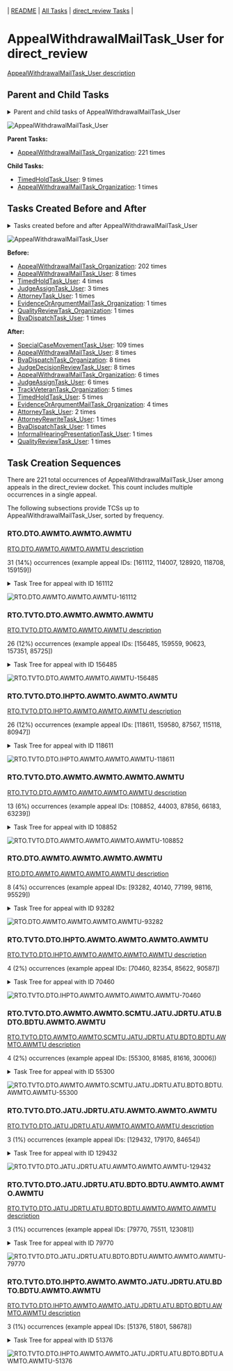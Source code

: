 <!-- DO NOT EDIT THIS FILE.  This file is autogenerated. -->
| [README](../README.md) | [All Tasks](../alltasks.md) | [direct_review Tasks](tasklist.md) |

# AppealWithdrawalMailTask_User for direct_review

[AppealWithdrawalMailTask_User description](../descr/AppealWithdrawalMailTask_User.md)

## Parent and Child Tasks

<details><summary markdown='span'>Parent and child tasks of AppealWithdrawalMailTask_User
</summary>

```
digraph G {
rankdir=LR;
node [shape=box]
"AppealWithdrawalMailTask_User" -> "TimedHoldTask_User" [label=9]
"AppealWithdrawalMailTask_User" -> "AppealWithdrawalMailTask_Organization" [label=1]
"AppealWithdrawalMailTask_Organization" -> "AppealWithdrawalMailTask_User" [label=221]
}
```
</details>

![AppealWithdrawalMailTask_User](dot/AppealWithdrawalMailTask_User-parentchild.dot.png)

**Parent Tasks:**

   * [AppealWithdrawalMailTask_Organization](AppealWithdrawalMailTask_Organization.md): 221 times

**Child Tasks:**

   * [TimedHoldTask_User](TimedHoldTask_User.md): 9 times
   * [AppealWithdrawalMailTask_Organization](AppealWithdrawalMailTask_Organization.md): 1 times

## Tasks Created Before and After

<details><summary markdown='span'>Tasks created before and after AppealWithdrawalMailTask_User</summary>

```
digraph G {
rankdir=LR;

"AppealWithdrawalMailTask_User" -> "SpecialCaseMovementTask_User" [label=109]
"AppealWithdrawalMailTask_User" -> "JudgeDecisionReviewTask_User" [label=8]
"AppealWithdrawalMailTask_User" -> "BvaDispatchTask_Organization" [label=8]
"AppealWithdrawalMailTask_User" -> "AppealWithdrawalMailTask_User" [label=8]
"AppealWithdrawalMailTask_User" -> "JudgeAssignTask_User" [label=6]
"AppealWithdrawalMailTask_User" -> "AppealWithdrawalMailTask_Organization" [label=6]
"AppealWithdrawalMailTask_User" -> "TrackVeteranTask_Organization" [label=5]
"AppealWithdrawalMailTask_User" -> "TimedHoldTask_User" [label=5]
"AppealWithdrawalMailTask_User" -> "EvidenceOrArgumentMailTask_Organization" [label=4]
"AppealWithdrawalMailTask_User" -> "AttorneyTask_User" [label=2]
"AppealWithdrawalMailTask_User" -> "QualityReviewTask_User" [label=1]
"AppealWithdrawalMailTask_User" -> "InformalHearingPresentationTask_User" [label=1]
"AppealWithdrawalMailTask_User" -> "BvaDispatchTask_User" [label=1]
"AppealWithdrawalMailTask_User" -> "AttorneyRewriteTask_User" [label=1]
"AppealWithdrawalMailTask_Organization" -> "AppealWithdrawalMailTask_User" [label=202]
"AppealWithdrawalMailTask_User" -> "AppealWithdrawalMailTask_User" [label=8]
"TimedHoldTask_User" -> "AppealWithdrawalMailTask_User" [label=4]
"JudgeAssignTask_User" -> "AppealWithdrawalMailTask_User" [label=3]
"QualityReviewTask_Organization" -> "AppealWithdrawalMailTask_User" [label=1]
"EvidenceOrArgumentMailTask_Organization" -> "AppealWithdrawalMailTask_User" [label=1]
"BvaDispatchTask_User" -> "AppealWithdrawalMailTask_User" [label=1]
"AttorneyTask_User" -> "AppealWithdrawalMailTask_User" [label=1]
}
```
</details>

![AppealWithdrawalMailTask_User](dot/AppealWithdrawalMailTask_User.dot.png)

**Before:**

   * [AppealWithdrawalMailTask_Organization](AppealWithdrawalMailTask_Organization.md): 202 times
   * [AppealWithdrawalMailTask_User](AppealWithdrawalMailTask_User.md): 8 times
   * [TimedHoldTask_User](TimedHoldTask_User.md): 4 times
   * [JudgeAssignTask_User](JudgeAssignTask_User.md): 3 times
   * [AttorneyTask_User](AttorneyTask_User.md): 1 times
   * [EvidenceOrArgumentMailTask_Organization](EvidenceOrArgumentMailTask_Organization.md): 1 times
   * [QualityReviewTask_Organization](QualityReviewTask_Organization.md): 1 times
   * [BvaDispatchTask_User](BvaDispatchTask_User.md): 1 times

**After:**

   * [SpecialCaseMovementTask_User](SpecialCaseMovementTask_User.md): 109 times
   * [AppealWithdrawalMailTask_User](AppealWithdrawalMailTask_User.md): 8 times
   * [BvaDispatchTask_Organization](BvaDispatchTask_Organization.md): 8 times
   * [JudgeDecisionReviewTask_User](JudgeDecisionReviewTask_User.md): 8 times
   * [AppealWithdrawalMailTask_Organization](AppealWithdrawalMailTask_Organization.md): 6 times
   * [JudgeAssignTask_User](JudgeAssignTask_User.md): 6 times
   * [TrackVeteranTask_Organization](TrackVeteranTask_Organization.md): 5 times
   * [TimedHoldTask_User](TimedHoldTask_User.md): 5 times
   * [EvidenceOrArgumentMailTask_Organization](EvidenceOrArgumentMailTask_Organization.md): 4 times
   * [AttorneyTask_User](AttorneyTask_User.md): 2 times
   * [AttorneyRewriteTask_User](AttorneyRewriteTask_User.md): 1 times
   * [BvaDispatchTask_User](BvaDispatchTask_User.md): 1 times
   * [InformalHearingPresentationTask_User](InformalHearingPresentationTask_User.md): 1 times
   * [QualityReviewTask_User](QualityReviewTask_User.md): 1 times

## Task Creation Sequences

There are 221 total occurrences of AppealWithdrawalMailTask_User among appeals in the direct_review docket.  This count includes multiple occurrences in a single appeal.

The following subsections provide TCSs up to AppealWithdrawalMailTask_User, sorted by frequency.

### RTO.DTO.AWMTO.AWMTO.AWMTU

[RTO.DTO.AWMTO.AWMTO.AWMTU description](../descr/RTO.DTO.AWMTO.AWMTO.AWMTU.md)

31 (14%) occurrences (example appeal IDs: [161112, 114007, 128920, 118708, 159159])

<details><summary markdown='span'>Task Tree for appeal with ID 161112</summary>

```
@startuml
skinparam {
  ObjectBorderColor #555
  ObjectBorderThickness 0
  ObjectFontStyle bold
  ObjectFontSize 14
  ObjectAttributeFontColor #333
  ObjectAttributeFontSize 12
}
  object 0.RootTask #8dd3c7 {
Organization
}
  object 1.DistributionTask #ffffb3 {
Organization
}
  object 2.AppealWithdrawalMailTask #80b1d3 {
Organization
}
  object 3.AppealWithdrawalMailTask #80b1d3 {
Organization
}
  object 4.AppealWithdrawalMailTask #80b1d3 {
User  <back:white>    </back>
}
  object 5.SpecialCaseMovementTask #8dd3c7 {
User
}
  object 6.JudgeAssignTask #ccebc5 {
User
}
  object 7.JudgeDecisionReviewTask #d9d9d9 {
User
}
  object 8.AttorneyTask #bc80bd {
User
}
  object 9.QualityReviewTask #fdb462 {
Organization
}
  object 10.QualityReviewTask #fdb462 {
User
}
  object 11.BvaDispatchTask #b3de69 {
Organization
}
  object 12.BvaDispatchTask #b3de69 {
User
}
0.RootTask -- 1.DistributionTask
0.RootTask -- 2.AppealWithdrawalMailTask
2.AppealWithdrawalMailTask -- 3.AppealWithdrawalMailTask
3.AppealWithdrawalMailTask -- 4.AppealWithdrawalMailTask
1.DistributionTask -- 5.SpecialCaseMovementTask
0.RootTask -- 6.JudgeAssignTask
0.RootTask -- 7.JudgeDecisionReviewTask
7.JudgeDecisionReviewTask -- 8.AttorneyTask
0.RootTask -- 9.QualityReviewTask
9.QualityReviewTask -- 10.QualityReviewTask
0.RootTask -- 11.BvaDispatchTask
11.BvaDispatchTask -- 12.BvaDispatchTask
@enduml
```
</details>

![RTO.DTO.AWMTO.AWMTO.AWMTU-161112](uml/RTO.DTO.AWMTO.AWMTO.AWMTU-161112.png)

### RTO.TVTO.DTO.AWMTO.AWMTO.AWMTU

[RTO.TVTO.DTO.AWMTO.AWMTO.AWMTU description](../descr/RTO.TVTO.DTO.AWMTO.AWMTO.AWMTU.md)

26 (12%) occurrences (example appeal IDs: [156485, 159559, 90623, 157351, 85725])

<details><summary markdown='span'>Task Tree for appeal with ID 156485</summary>

```
@startuml
skinparam {
  ObjectBorderColor #555
  ObjectBorderThickness 0
  ObjectFontStyle bold
  ObjectFontSize 14
  ObjectAttributeFontColor #333
  ObjectAttributeFontSize 12
}
  object 0.RootTask #8dd3c7 {
Organization
}
  object 1.TrackVeteranTask #bebada {
Organization
}
  object 2.DistributionTask #ffffb3 {
Organization
}
  object 3.AppealWithdrawalMailTask #80b1d3 {
Organization
}
  object 4.AppealWithdrawalMailTask #80b1d3 {
Organization
}
  object 5.AppealWithdrawalMailTask #80b1d3 {
User  <back:white>    </back>
}
  object 6.SpecialCaseMovementTask #8dd3c7 {
User
}
  object 7.JudgeAssignTask #ccebc5 {
User
}
  object 8.JudgeDecisionReviewTask #d9d9d9 {
User
}
  object 9.AttorneyTask #bc80bd {
User
}
  object 10.QualityReviewTask #fdb462 {
Organization
}
  object 11.QualityReviewTask #fdb462 {
User
}
  object 12.BvaDispatchTask #b3de69 {
Organization
}
  object 13.BvaDispatchTask #b3de69 {
User
}
  object 14.AppealWithdrawalMailTask #80b1d3 {
Organization
}
  object 15.AppealWithdrawalMailTask #80b1d3 {
Organization
}
  object 16.AppealWithdrawalMailTask #80b1d3 {
User  <back:white>    </back>
}
0.RootTask -- 1.TrackVeteranTask
0.RootTask -- 2.DistributionTask
0.RootTask -- 3.AppealWithdrawalMailTask
3.AppealWithdrawalMailTask -- 4.AppealWithdrawalMailTask
4.AppealWithdrawalMailTask -- 5.AppealWithdrawalMailTask
2.DistributionTask -- 6.SpecialCaseMovementTask
0.RootTask -- 7.JudgeAssignTask
0.RootTask -- 8.JudgeDecisionReviewTask
8.JudgeDecisionReviewTask -- 9.AttorneyTask
0.RootTask -- 10.QualityReviewTask
10.QualityReviewTask -- 11.QualityReviewTask
0.RootTask -- 12.BvaDispatchTask
12.BvaDispatchTask -- 13.BvaDispatchTask
0.RootTask -- 14.AppealWithdrawalMailTask
14.AppealWithdrawalMailTask -- 15.AppealWithdrawalMailTask
15.AppealWithdrawalMailTask -- 16.AppealWithdrawalMailTask
@enduml
```
</details>

![RTO.TVTO.DTO.AWMTO.AWMTO.AWMTU-156485](uml/RTO.TVTO.DTO.AWMTO.AWMTO.AWMTU-156485.png)

### RTO.TVTO.DTO.IHPTO.AWMTO.AWMTO.AWMTU

[RTO.TVTO.DTO.IHPTO.AWMTO.AWMTO.AWMTU description](../descr/RTO.TVTO.DTO.IHPTO.AWMTO.AWMTO.AWMTU.md)

26 (12%) occurrences (example appeal IDs: [118611, 159580, 87567, 115118, 80947])

<details><summary markdown='span'>Task Tree for appeal with ID 118611</summary>

```
@startuml
skinparam {
  ObjectBorderColor #555
  ObjectBorderThickness 0
  ObjectFontStyle bold
  ObjectFontSize 14
  ObjectAttributeFontColor #333
  ObjectAttributeFontSize 12
}
  object 0.RootTask #8dd3c7 {
Organization
}
  object 1.TrackVeteranTask #bebada {
Organization
}
  object 2.DistributionTask #ffffb3 {
Organization
}
  object 3.InformalHearingPresentationTask #fdb462 {
Organization
}
  object 4.AppealWithdrawalMailTask #80b1d3 {
Organization
}
  object 5.AppealWithdrawalMailTask #80b1d3 {
Organization
}
  object 6.AppealWithdrawalMailTask #80b1d3 {
User  <back:white>    </back>
}
  object 7.AppealWithdrawalMailTask #80b1d3 {
User  <back:white>    </back>
}
  object 8.SpecialCaseMovementTask #8dd3c7 {
User
}
  object 9.JudgeAssignTask #ccebc5 {
User
}
  object 10.JudgeDecisionReviewTask #d9d9d9 {
User
}
  object 11.AttorneyTask #bc80bd {
User
}
  object 12.BvaDispatchTask #b3de69 {
Organization
}
  object 13.BvaDispatchTask #b3de69 {
User
}
0.RootTask -- 1.TrackVeteranTask
0.RootTask -- 2.DistributionTask
2.DistributionTask -- 3.InformalHearingPresentationTask
0.RootTask -- 4.AppealWithdrawalMailTask
4.AppealWithdrawalMailTask -- 5.AppealWithdrawalMailTask
5.AppealWithdrawalMailTask -- 6.AppealWithdrawalMailTask
5.AppealWithdrawalMailTask -- 7.AppealWithdrawalMailTask
2.DistributionTask -- 8.SpecialCaseMovementTask
0.RootTask -- 9.JudgeAssignTask
0.RootTask -- 10.JudgeDecisionReviewTask
10.JudgeDecisionReviewTask -- 11.AttorneyTask
0.RootTask -- 12.BvaDispatchTask
12.BvaDispatchTask -- 13.BvaDispatchTask
@enduml
```
</details>

![RTO.TVTO.DTO.IHPTO.AWMTO.AWMTO.AWMTU-118611](uml/RTO.TVTO.DTO.IHPTO.AWMTO.AWMTO.AWMTU-118611.png)

### RTO.TVTO.DTO.AWMTO.AWMTO.AWMTO.AWMTU

[RTO.TVTO.DTO.AWMTO.AWMTO.AWMTO.AWMTU description](../descr/RTO.TVTO.DTO.AWMTO.AWMTO.AWMTO.AWMTU.md)

13 (6%) occurrences (example appeal IDs: [108852, 44003, 87856, 66183, 63239])

<details><summary markdown='span'>Task Tree for appeal with ID 108852</summary>

```
@startuml
skinparam {
  ObjectBorderColor #555
  ObjectBorderThickness 0
  ObjectFontStyle bold
  ObjectFontSize 14
  ObjectAttributeFontColor #333
  ObjectAttributeFontSize 12
}
  object 0.RootTask #8dd3c7 {
Organization
}
  object 1.TrackVeteranTask #bebada {
Organization
}
  object 2.DistributionTask #ffffb3 {
Organization
}
  object 3.AppealWithdrawalMailTask #80b1d3 {
Organization
}
  object 4.AppealWithdrawalMailTask #80b1d3 {
Organization
}
  object 5.AppealWithdrawalMailTask #80b1d3 {
Organization
}
  object 6.AppealWithdrawalMailTask #80b1d3 {
User  <back:white>    </back>
}
  object 7.AppealWithdrawalMailTask #80b1d3 {
User  <back:white>    </back>
}
  object 8.AppealWithdrawalMailTask #80b1d3 {
User  <back:white>    </back>
}
  object 9.SpecialCaseMovementTask #8dd3c7 {
User
}
  object 10.JudgeAssignTask #ccebc5 {
User
}
  object 11.JudgeDecisionReviewTask #d9d9d9 {
User
}
  object 12.AttorneyTask #bc80bd {
User
}
  object 13.BvaDispatchTask #b3de69 {
Organization
}
  object 14.BvaDispatchTask #b3de69 {
User
}
0.RootTask -- 1.TrackVeteranTask
0.RootTask -- 2.DistributionTask
0.RootTask -- 3.AppealWithdrawalMailTask
3.AppealWithdrawalMailTask -- 4.AppealWithdrawalMailTask
4.AppealWithdrawalMailTask -- 5.AppealWithdrawalMailTask
5.AppealWithdrawalMailTask -- 6.AppealWithdrawalMailTask
5.AppealWithdrawalMailTask -- 7.AppealWithdrawalMailTask
5.AppealWithdrawalMailTask -- 8.AppealWithdrawalMailTask
2.DistributionTask -- 9.SpecialCaseMovementTask
0.RootTask -- 10.JudgeAssignTask
0.RootTask -- 11.JudgeDecisionReviewTask
11.JudgeDecisionReviewTask -- 12.AttorneyTask
0.RootTask -- 13.BvaDispatchTask
13.BvaDispatchTask -- 14.BvaDispatchTask
@enduml
```
</details>

![RTO.TVTO.DTO.AWMTO.AWMTO.AWMTO.AWMTU-108852](uml/RTO.TVTO.DTO.AWMTO.AWMTO.AWMTO.AWMTU-108852.png)

### RTO.DTO.AWMTO.AWMTO.AWMTO.AWMTU

[RTO.DTO.AWMTO.AWMTO.AWMTO.AWMTU description](../descr/RTO.DTO.AWMTO.AWMTO.AWMTO.AWMTU.md)

8 (4%) occurrences (example appeal IDs: [93282, 40140, 77199, 98116, 95529])

<details><summary markdown='span'>Task Tree for appeal with ID 93282</summary>

```
@startuml
skinparam {
  ObjectBorderColor #555
  ObjectBorderThickness 0
  ObjectFontStyle bold
  ObjectFontSize 14
  ObjectAttributeFontColor #333
  ObjectAttributeFontSize 12
}
  object 0.RootTask #8dd3c7 {
Organization
}
  object 1.DistributionTask #ffffb3 {
Organization
}
  object 2.AppealWithdrawalMailTask #80b1d3 {
Organization
}
  object 3.AppealWithdrawalMailTask #80b1d3 {
Organization
}
  object 4.AppealWithdrawalMailTask #80b1d3 {
Organization
}
  object 5.AppealWithdrawalMailTask #80b1d3 {
User  <back:white>    </back>
}
  object 6.SpecialCaseMovementTask #8dd3c7 {
User
}
  object 7.JudgeAssignTask #ccebc5 {
User
}
  object 8.JudgeDecisionReviewTask #d9d9d9 {
User
}
  object 9.AttorneyTask #bc80bd {
User
}
  object 10.BvaDispatchTask #b3de69 {
Organization
}
  object 11.BvaDispatchTask #b3de69 {
User
}
0.RootTask -- 1.DistributionTask
0.RootTask -- 2.AppealWithdrawalMailTask
2.AppealWithdrawalMailTask -- 3.AppealWithdrawalMailTask
3.AppealWithdrawalMailTask -- 4.AppealWithdrawalMailTask
4.AppealWithdrawalMailTask -- 5.AppealWithdrawalMailTask
1.DistributionTask -- 6.SpecialCaseMovementTask
0.RootTask -- 7.JudgeAssignTask
0.RootTask -- 8.JudgeDecisionReviewTask
8.JudgeDecisionReviewTask -- 9.AttorneyTask
0.RootTask -- 10.BvaDispatchTask
10.BvaDispatchTask -- 11.BvaDispatchTask
@enduml
```
</details>

![RTO.DTO.AWMTO.AWMTO.AWMTO.AWMTU-93282](uml/RTO.DTO.AWMTO.AWMTO.AWMTO.AWMTU-93282.png)

### RTO.TVTO.DTO.IHPTO.AWMTO.AWMTO.AWMTO.AWMTU

[RTO.TVTO.DTO.IHPTO.AWMTO.AWMTO.AWMTO.AWMTU description](../descr/RTO.TVTO.DTO.IHPTO.AWMTO.AWMTO.AWMTO.AWMTU.md)

4 (2%) occurrences (example appeal IDs: [70460, 82354, 85622, 90587])

<details><summary markdown='span'>Task Tree for appeal with ID 70460</summary>

```
@startuml
skinparam {
  ObjectBorderColor #555
  ObjectBorderThickness 0
  ObjectFontStyle bold
  ObjectFontSize 14
  ObjectAttributeFontColor #333
  ObjectAttributeFontSize 12
}
  object 0.RootTask #8dd3c7 {
Organization
}
  object 1.TrackVeteranTask #bebada {
Organization
}
  object 2.DistributionTask #ffffb3 {
Organization
}
  object 3.InformalHearingPresentationTask #fdb462 {
Organization
}
  object 4.AppealWithdrawalMailTask #80b1d3 {
Organization
}
  object 5.AppealWithdrawalMailTask #80b1d3 {
Organization
}
  object 6.AppealWithdrawalMailTask #80b1d3 {
Organization
}
  object 7.AppealWithdrawalMailTask #80b1d3 {
User  <back:white>    </back>
}
  object 8.AppealWithdrawalMailTask #80b1d3 {
User  <back:white>    </back>
}
  object 9.TimedHoldTask #fccde5 {
User
}
  object 10.TimedHoldTask #fccde5 {
User
}
  object 11.JudgeAssignTask #ccebc5 {
User
}
  object 12.JudgeAssignTask #ccebc5 {
User
}
  object 13.JudgeDecisionReviewTask #d9d9d9 {
User
}
  object 14.AttorneyTask #bc80bd {
User
}
  object 15.BvaDispatchTask #b3de69 {
Organization
}
  object 16.BvaDispatchTask #b3de69 {
User
}
0.RootTask -- 1.TrackVeteranTask
0.RootTask -- 2.DistributionTask
2.DistributionTask -- 3.InformalHearingPresentationTask
0.RootTask -- 4.AppealWithdrawalMailTask
4.AppealWithdrawalMailTask -- 5.AppealWithdrawalMailTask
5.AppealWithdrawalMailTask -- 6.AppealWithdrawalMailTask
6.AppealWithdrawalMailTask -- 7.AppealWithdrawalMailTask
6.AppealWithdrawalMailTask -- 8.AppealWithdrawalMailTask
8.AppealWithdrawalMailTask -- 9.TimedHoldTask
8.AppealWithdrawalMailTask -- 10.TimedHoldTask
0.RootTask -- 11.JudgeAssignTask
0.RootTask -- 12.JudgeAssignTask
0.RootTask -- 13.JudgeDecisionReviewTask
13.JudgeDecisionReviewTask -- 14.AttorneyTask
0.RootTask -- 15.BvaDispatchTask
15.BvaDispatchTask -- 16.BvaDispatchTask
@enduml
```
</details>

![RTO.TVTO.DTO.IHPTO.AWMTO.AWMTO.AWMTO.AWMTU-70460](uml/RTO.TVTO.DTO.IHPTO.AWMTO.AWMTO.AWMTO.AWMTU-70460.png)

### RTO.TVTO.DTO.AWMTO.AWMTO.SCMTU.JATU.JDRTU.ATU.BDTO.BDTU.AWMTO.AWMTU

[RTO.TVTO.DTO.AWMTO.AWMTO.SCMTU.JATU.JDRTU.ATU.BDTO.BDTU.AWMTO.AWMTU description](../descr/RTO.TVTO.DTO.AWMTO.AWMTO.SCMTU.JATU.JDRTU.ATU.BDTO.BDTU.AWMTO.AWMTU.md)

4 (2%) occurrences (example appeal IDs: [55300, 81685, 81616, 30006])

<details><summary markdown='span'>Task Tree for appeal with ID 55300</summary>

```
@startuml
skinparam {
  ObjectBorderColor #555
  ObjectBorderThickness 0
  ObjectFontStyle bold
  ObjectFontSize 14
  ObjectAttributeFontColor #333
  ObjectAttributeFontSize 12
}
  object 0.RootTask #8dd3c7 {
Organization
}
  object 1.TrackVeteranTask #bebada {
Organization
}
  object 2.DistributionTask #ffffb3 {
Organization
}
  object 3.AppealWithdrawalMailTask #80b1d3 {
Organization
}
  object 4.AppealWithdrawalMailTask #80b1d3 {
Organization
}
  object 5.SpecialCaseMovementTask #8dd3c7 {
User
}
  object 6.JudgeAssignTask #ccebc5 {
User
}
  object 7.JudgeDecisionReviewTask #d9d9d9 {
User
}
  object 8.AttorneyTask #bc80bd {
User
}
  object 9.BvaDispatchTask #b3de69 {
Organization
}
  object 10.BvaDispatchTask #b3de69 {
User
}
  object 11.BvaDispatchTask #b3de69 {
User
}
  object 12.AppealWithdrawalMailTask #80b1d3 {
Organization
}
  object 13.AppealWithdrawalMailTask #80b1d3 {
User  <back:white>    </back>
}
  object 14.AppealWithdrawalMailTask #80b1d3 {
User  <back:white>    </back>
}
0.RootTask -- 1.TrackVeteranTask
0.RootTask -- 2.DistributionTask
0.RootTask -- 3.AppealWithdrawalMailTask
3.AppealWithdrawalMailTask -- 4.AppealWithdrawalMailTask
2.DistributionTask -- 5.SpecialCaseMovementTask
0.RootTask -- 6.JudgeAssignTask
0.RootTask -- 7.JudgeDecisionReviewTask
7.JudgeDecisionReviewTask -- 8.AttorneyTask
0.RootTask -- 9.BvaDispatchTask
9.BvaDispatchTask -- 10.BvaDispatchTask
9.BvaDispatchTask -- 11.BvaDispatchTask
4.AppealWithdrawalMailTask -- 12.AppealWithdrawalMailTask
12.AppealWithdrawalMailTask -- 13.AppealWithdrawalMailTask
12.AppealWithdrawalMailTask -- 14.AppealWithdrawalMailTask
@enduml
```
</details>

![RTO.TVTO.DTO.AWMTO.AWMTO.SCMTU.JATU.JDRTU.ATU.BDTO.BDTU.AWMTO.AWMTU-55300](uml/RTO.TVTO.DTO.AWMTO.AWMTO.SCMTU.JATU.JDRTU.ATU.BDTO.BDTU.AWMTO.AWMTU-55300.png)

### RTO.TVTO.DTO.JATU.JDRTU.ATU.AWMTO.AWMTO.AWMTU

[RTO.TVTO.DTO.JATU.JDRTU.ATU.AWMTO.AWMTO.AWMTU description](../descr/RTO.TVTO.DTO.JATU.JDRTU.ATU.AWMTO.AWMTO.AWMTU.md)

3 (1%) occurrences (example appeal IDs: [129432, 179170, 84654])

<details><summary markdown='span'>Task Tree for appeal with ID 129432</summary>

```
@startuml
skinparam {
  ObjectBorderColor #555
  ObjectBorderThickness 0
  ObjectFontStyle bold
  ObjectFontSize 14
  ObjectAttributeFontColor #333
  ObjectAttributeFontSize 12
}
  object 0.RootTask #8dd3c7 {
Organization
}
  object 1.TrackVeteranTask #bebada {
Organization
}
  object 2.DistributionTask #ffffb3 {
Organization
}
  object 3.InformalHearingPresentationTask #fdb462 {
Organization
}
  object 4.InformalHearingPresentationTask #fdb462 {
User
}
  object 5.InformalHearingPresentationTask #fdb462 {
User
}
  object 6.JudgeAssignTask #ccebc5 {
User
}
  object 7.JudgeDecisionReviewTask #d9d9d9 {
User
}
  object 8.AttorneyTask #bc80bd {
User
}
  object 9.AppealWithdrawalMailTask #80b1d3 {
Organization
}
  object 10.AppealWithdrawalMailTask #80b1d3 {
Organization
}
  object 11.AppealWithdrawalMailTask #80b1d3 {
User  <back:white>    </back>
}
  object 12.AppealWithdrawalMailTask #80b1d3 {
User  <back:white>    </back>
}
  object 13.BvaDispatchTask #b3de69 {
Organization
}
  object 14.BvaDispatchTask #b3de69 {
User
}
0.RootTask -- 1.TrackVeteranTask
0.RootTask -- 2.DistributionTask
2.DistributionTask -- 3.InformalHearingPresentationTask
3.InformalHearingPresentationTask -- 4.InformalHearingPresentationTask
3.InformalHearingPresentationTask -- 5.InformalHearingPresentationTask
0.RootTask -- 6.JudgeAssignTask
0.RootTask -- 7.JudgeDecisionReviewTask
7.JudgeDecisionReviewTask -- 8.AttorneyTask
0.RootTask -- 9.AppealWithdrawalMailTask
9.AppealWithdrawalMailTask -- 10.AppealWithdrawalMailTask
10.AppealWithdrawalMailTask -- 11.AppealWithdrawalMailTask
10.AppealWithdrawalMailTask -- 12.AppealWithdrawalMailTask
0.RootTask -- 13.BvaDispatchTask
13.BvaDispatchTask -- 14.BvaDispatchTask
@enduml
```
</details>

![RTO.TVTO.DTO.JATU.JDRTU.ATU.AWMTO.AWMTO.AWMTU-129432](uml/RTO.TVTO.DTO.JATU.JDRTU.ATU.AWMTO.AWMTO.AWMTU-129432.png)

### RTO.TVTO.DTO.JATU.JDRTU.ATU.BDTO.BDTU.AWMTO.AWMTO.AWMTU

[RTO.TVTO.DTO.JATU.JDRTU.ATU.BDTO.BDTU.AWMTO.AWMTO.AWMTU description](../descr/RTO.TVTO.DTO.JATU.JDRTU.ATU.BDTO.BDTU.AWMTO.AWMTO.AWMTU.md)

3 (1%) occurrences (example appeal IDs: [79770, 75511, 123081])

<details><summary markdown='span'>Task Tree for appeal with ID 79770</summary>

```
@startuml
skinparam {
  ObjectBorderColor #555
  ObjectBorderThickness 0
  ObjectFontStyle bold
  ObjectFontSize 14
  ObjectAttributeFontColor #333
  ObjectAttributeFontSize 12
}
  object 0.RootTask #8dd3c7 {
Organization
}
  object 1.TrackVeteranTask #bebada {
Organization
}
  object 2.DistributionTask #ffffb3 {
Organization
}
  object 3.JudgeAssignTask #ccebc5 {
User
}
  object 4.JudgeDecisionReviewTask #d9d9d9 {
User
}
  object 5.AttorneyTask #bc80bd {
User
}
  object 6.BvaDispatchTask #b3de69 {
Organization
}
  object 7.BvaDispatchTask #b3de69 {
User
}
  object 8.AppealWithdrawalMailTask #80b1d3 {
Organization
}
  object 9.AppealWithdrawalMailTask #80b1d3 {
Organization
}
  object 10.AppealWithdrawalMailTask #80b1d3 {
User  <back:white>    </back>
}
0.RootTask -- 1.TrackVeteranTask
0.RootTask -- 2.DistributionTask
0.RootTask -- 3.JudgeAssignTask
0.RootTask -- 4.JudgeDecisionReviewTask
4.JudgeDecisionReviewTask -- 5.AttorneyTask
0.RootTask -- 6.BvaDispatchTask
6.BvaDispatchTask -- 7.BvaDispatchTask
0.RootTask -- 8.AppealWithdrawalMailTask
8.AppealWithdrawalMailTask -- 9.AppealWithdrawalMailTask
9.AppealWithdrawalMailTask -- 10.AppealWithdrawalMailTask
@enduml
```
</details>

![RTO.TVTO.DTO.JATU.JDRTU.ATU.BDTO.BDTU.AWMTO.AWMTO.AWMTU-79770](uml/RTO.TVTO.DTO.JATU.JDRTU.ATU.BDTO.BDTU.AWMTO.AWMTO.AWMTU-79770.png)

### RTO.TVTO.DTO.IHPTO.AWMTO.AWMTO.JATU.JDRTU.ATU.BDTO.BDTU.AWMTO.AWMTU

[RTO.TVTO.DTO.IHPTO.AWMTO.AWMTO.JATU.JDRTU.ATU.BDTO.BDTU.AWMTO.AWMTU description](../descr/RTO.TVTO.DTO.IHPTO.AWMTO.AWMTO.JATU.JDRTU.ATU.BDTO.BDTU.AWMTO.AWMTU.md)

3 (1%) occurrences (example appeal IDs: [51376, 51801, 58678])

<details><summary markdown='span'>Task Tree for appeal with ID 51376</summary>

```
@startuml
skinparam {
  ObjectBorderColor #555
  ObjectBorderThickness 0
  ObjectFontStyle bold
  ObjectFontSize 14
  ObjectAttributeFontColor #333
  ObjectAttributeFontSize 12
}
  object 0.RootTask #8dd3c7 {
Organization
}
  object 1.TrackVeteranTask #bebada {
Organization
}
  object 2.DistributionTask #ffffb3 {
Organization
}
  object 3.InformalHearingPresentationTask #fdb462 {
Organization
}
  object 4.AppealWithdrawalMailTask #80b1d3 {
Organization
}
  object 5.AppealWithdrawalMailTask #80b1d3 {
Organization
}
  object 6.JudgeAssignTask #ccebc5 {
User
}
  object 7.JudgeDecisionReviewTask #d9d9d9 {
User
}
  object 8.AttorneyTask #bc80bd {
User
}
  object 9.BvaDispatchTask #b3de69 {
Organization
}
  object 10.BvaDispatchTask #b3de69 {
User
}
  object 11.AppealWithdrawalMailTask #80b1d3 {
Organization
}
  object 12.AppealWithdrawalMailTask #80b1d3 {
User  <back:white>    </back>
}
0.RootTask -- 1.TrackVeteranTask
0.RootTask -- 2.DistributionTask
2.DistributionTask -- 3.InformalHearingPresentationTask
0.RootTask -- 4.AppealWithdrawalMailTask
4.AppealWithdrawalMailTask -- 5.AppealWithdrawalMailTask
0.RootTask -- 6.JudgeAssignTask
0.RootTask -- 7.JudgeDecisionReviewTask
7.JudgeDecisionReviewTask -- 8.AttorneyTask
0.RootTask -- 9.BvaDispatchTask
9.BvaDispatchTask -- 10.BvaDispatchTask
5.AppealWithdrawalMailTask -- 11.AppealWithdrawalMailTask
11.AppealWithdrawalMailTask -- 12.AppealWithdrawalMailTask
@enduml
```
</details>

![RTO.TVTO.DTO.IHPTO.AWMTO.AWMTO.JATU.JDRTU.ATU.BDTO.BDTU.AWMTO.AWMTU-51376](uml/RTO.TVTO.DTO.IHPTO.AWMTO.AWMTO.JATU.JDRTU.ATU.BDTO.BDTU.AWMTO.AWMTU-51376.png)

